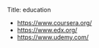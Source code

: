 Title: education

- <https://www.coursera.org/>
- <https://www.edx.org/>
- <https://www.udemy.com/>
